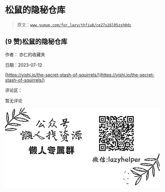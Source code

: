 # 松鼠的隐秘仓库

> 原文：[`www.yuque.com/for_lazy/thfiu8/ce27u16l05zsh0dc`](https://www.yuque.com/for_lazy/thfiu8/ce27u16l05zsh0dc)



## (9 赞)松鼠的隐秘仓库 

作者： 亦仁的收藏夹 

日期：2023-07-12 

[https://yishi.io/the-secret-stash-of-squirrels/](https://yishi.io/the-secret-stash-of-squirrels/) 

评论区： 

暂无评论 

![](img/894d30a529e7c37bcd3392323c99941c.png)  